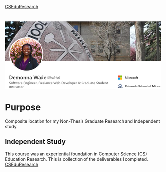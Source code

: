 <nav>
  <a href="https://monawade0507.github.io/Non-Thesis-Graudate-Portfolio-/CSEduResearch">CSEduResearch</a> 
</nav>

#    #

<img src="images/LinkedIn Snapshot.png" alt="hi" class="inline"/>

# Purpose
Composite location for my Non-Thesis Graduate Research and Independent study.


## Independent Study
This course was an experiential foundation in Computer Science (CS) Education Research. This is collection of the deliverables I completed. [CSEduResearch](https://monawade0507.github.io/Non-Thesis-Graudate-Portfolio-/CSEduResearch)
